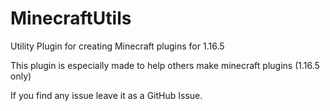 # MinecraftUtils

Utility Plugin for creating Minecraft plugins for 1.16.5

This plugin is especially made to help others make minecraft plugins (1.16.5 only)

If you find any issue leave it as a GitHub Issue.
